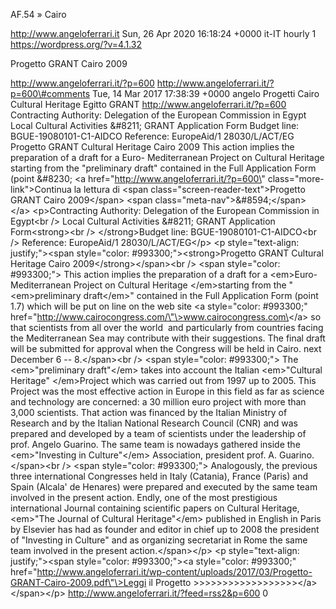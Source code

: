 AF.54 » Cairo

http://www.angeloferrari.it Sun, 26 Apr 2020 16:18:24 +0000 it-IT hourly 1 https://wordpress.org/?v=4.1.32

Progetto GRANT Cairo 2009

http://www.angeloferrari.it/?p=600 http://www.angeloferrari.it/?p=600\#comments Tue, 14 Mar 2017 17:38:39 +0000 angelo Progetti Cairo Cultural Heritage Egitto GRANT http://www.angeloferrari.it/?p=600 Contracting Authority: Delegation of the European Commission in Egypt Local Cultural Activities &\#8211; GRANT Application Form Budget line: BGUE-19080101-C1-AIDCO Reference: EuropeAid/1 28030/L/ACT/EG Progetto GRANT Cultural Heritage Cairo 2009 This action implies the preparation of a draft for a Euro- Mediterranean Project on Cultural Heritage starting from the "preliminary draft" contained in the Full Application Form (point &\#8230; \<a href=\"http://www.angeloferrari.it/?p=600\" class=\"more-link\"\>Continua la lettura di \<span class=\"screen-reader-text\"\>Progetto GRANT Cairo 2009\</span\> \<span class=\"meta-nav\"\>&\#8594;\</span\>\</a\> \<p\>Contracting Authority: Delegation of the European Commission in Egypt\<br /\> Local Cultural Activities &\#8211; GRANT Application Form\<strong\>\<br /\> \</strong\>Budget line: BGUE-19080101-C1-AIDCO\<br /\> Reference: EuropeAid/1 28030/L/ACT/EG\</p\> \<p style=\"text-align: justify;\"\>\<span style=\"color: \#993300;\"\>\<strong\>Progetto GRANT Cultural Heritage Cairo 2009\</strong\>\</span\>\<br /\> \<span style=\"color: \#993300;\"\> This action implies the preparation of a draft for a \<em\>Euro- Mediterranean Project on Cultural Heritage \</em\>starting from the "\<em\>preliminary draft\</em\>" contained in the Full Application Form (point 1.7) which will be put on line on the web site \<a style=\"color: \#993300;\" href=\"http://www.cairocongress.com/\"\>www.cairocongress.com\</a\> so that scientists from all over the world  and particularly from countries facing the Mediterranean Sea may contribute with their suggestions. The final draft will be submitted for approval when the Congress will be held in Cairo. next December 6 -- 8.\</span\>\<br /\> \<span style=\"color: \#993300;\"\> The \<em\>"preliminary draft"\</em\> takes into account the Italian \<em\>"Cultural Heritage" \</em\>Project which was carried out from 1997 up to 2005. This Project was the most effective action in Europe in this field as far as science and technology are concerned: a 30 million euro project with more than 3,000 scientists. That action was financed by the Italian Ministry of Research and by the Italian National Research Council (CNR) and was prepared and developed by a team of scientists under the leadership of prof. Angelo Guarino. The same team is nowadays gathered inside the \<em\>"Investing in Culture"\</em\> Association, president prof. A. Guarino.\</span\>\<br /\> \<span style=\"color: \#993300;\"\> Analogously, the previous three international Congresses held in Italy (Catania), France (Paris) and Spain (Alcala' de Henares) were prepared and executed by the same team involved in the present action. Endly, one of the most prestigious international Journal containing scientific papers on Cultural Heritage, \<em\>"The Journal of Cultural Heritage"\</em\> published in English in Paris by Elsevier has had as founder and editor in chief up to 2008 the president of "Investing in Culture" and as organizing secretariat in Rome the same team involved in the present action.\</span\>\</p\> \<p style=\"text-align: justify;\"\>\<span style=\"color: \#993300;\"\>\<a style=\"color: \#993300;\" href=\"http://www.angeloferrari.it/wp-content/uploads/2017/03/Progetto-GRANT-Cairo-2009.pdf\"\>Leggi il Progetto &gt;&gt;&gt;&gt;&gt;&gt;&gt;&gt;&gt;&gt;&gt;&gt;&gt;&gt;&gt;&gt;&gt;&gt;\</a\>\</span\>\</p\> http://www.angeloferrari.it/?feed=rss2&p=600 0
